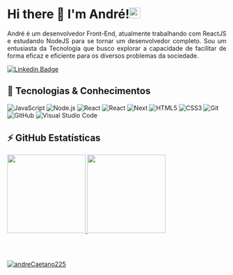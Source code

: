 <h1 align = "justify"> Hi there 👋 I'm André!<img src="https://media.giphy.com/media/hvRJCLFzcasrR4ia7z/giphy.gif" width="25px"></h1> 
<p align = "justify">André é um desenvolvedor Front-End, atualmente trabalhando com ReactJS e estudando NodeJS para se tornar um desenvolvedor completo. Sou um entusiasta da Tecnologia que busco explorar a capacidade de facilitar de forma eficaz e eficiente para os diversos problemas da sociedade.</p>


[![Linkedin Badge](https://img.shields.io/badge/-LinkedIn-blue?style=flat-square&logo=Linkedin&logoColor=white&link=https://www.linkedin.com/in/andre-sousa-dev/)](https://www.linkedin.com/in/andre-sousa-dev/)


## 🚀 Tecnologias & Conhecimentos

![JavaScript](https://img.shields.io/badge/-JavaScript-black?style=flat-square&logo=javascript)
![Node.js](https://img.shields.io/badge/-Node.js-black?style=flat-square&logo=Node.js)
![React](https://img.shields.io/badge/-React.js-black?style=flat-square&logo=react)
![React](https://img.shields.io/badge/-React%20Native-black?style=flat-square&logo=react)
![Next](https://img.shields.io/badge/-NEXTJS-black?style=flat-square&logo=react&logoColor=white)
![HTML5](https://img.shields.io/badge/-HTML5-black?style=flat-square&logo=html5&logoColor=white)
![CSS3](https://img.shields.io/badge/-CSS3-black?style=flat-square&logo=css3)
![Git](https://img.shields.io/badge/-Git-black?style=flat-square&logo=git)
![GitHub](https://img.shields.io/badge/-GitHub-black?style=flat-square&logo=github)
![Visual Studio Code](https://img.shields.io/badge/-Visual%20Studio%20Code-black?style=flat-square&logo=VisualStudioCode)

## ⚡ GitHub Estatísticas

<div>
  <a href="https://github.com/andreCaetano225">
  <img height="180em" src="https://github-readme-stats.vercel.app/api?username=andre&show_icons=true&theme=synthwave&include_all_commits=true&count_private=true"/>
  <img height="180em" src="https://github-readme-stats.vercel.app/api/top-langs/?username=andre&layout=compact&langs_count=7&theme=synthwave"/>
</div> 
  
  ##
  
</br>
<p align="left"><img src="https://komarev.com/ghpvc/?username=andreCaetano225" alt="andreCaetano225" /></p>




